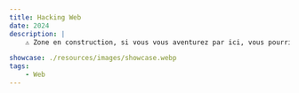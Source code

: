 ```yaml
---
title: Hacking Web
date: 2024
description: |
    ⚠️ Zone en construction, si vous vous aventurez par ici, vous pourriez peut-être y passer des jours avant d'en sortir ⚠️

showcase: ./resources/images/showcase.webp
tags:
    - Web
---
```

